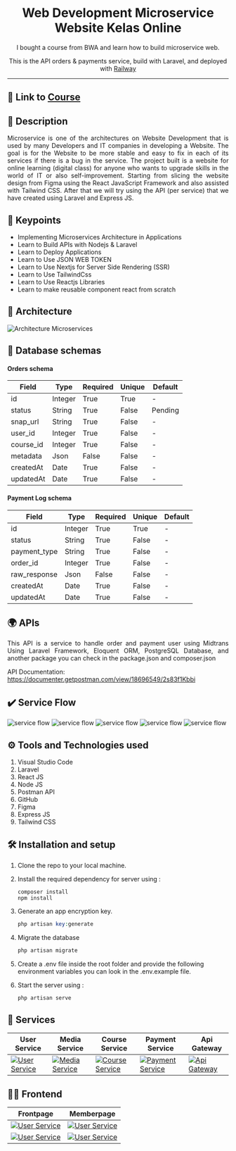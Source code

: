 <h1 align='center'>
Web Development Microservice </br>
Website Kelas Online
</h1>
<p align='center'>
I bought a course from BWA and learn how to build microservice web.
</p>
<p align='center'>
This is the API orders & payments service, build with Laravel, and deployed with <a href='https://railway.app/' 'target='_blank'>Railway</a>
</p>

---

## 🏫 Link to [Course](https://buildwithangga.com/kelas/web-development-microservice-website-kelas-online?main_leads=searchsuggestion)


## 🧾 Description
<p align='justify'>
Microservice is one of the architectures on Website Development that is used by many Developers and IT companies in developing a Website. The goal is for the Website to be more stable and easy to fix in each of its services if there is a bug in the service. The project built is a website for online learning (digital class) for anyone who wants to upgrade skills in the world of IT or also self-improvement. Starting from slicing the website design from Figma using the React JavaScript Framework and also assisted with Tailwind CSS. After that we will try using the API (per service) that we have created using Laravel and Express JS.
</p>


## 🔑 Keypoints
- Implementing Microservices Architecture in Applications
- Learn to Build APIs with Nodejs & Laravel
- Learn to Deploy Applications
- Learn to Use JSON WEB TOKEN
- Learn to Use Nextjs for Server Side Rendering (SSR)
- Learn to Use TailwindCss
- Learn to Use Reactjs Libraries
- Learn to make reusable component react from scratch


## 👷 Architecture
![Architecture Microservices](https://res.cloudinary.com/dniq91ewn/image/upload/v1664261583/BWA%20Microservices/Group_10_oznnju.png)

## 💾 Database schemas
#### Orders schema

| **Field** | **Type** | **Required** | **Unique** | **Default** |
| --------- | -------- | ------------ | ---------- | ----------- |
| id        | Integer   | True         | True      | -           |
| status      | String   | True         | False      | Pending           |
| snap_url      | String   | True         | False      | -           |
| user_id  | Integer   | True         | False      | -           |
| course_id  | Integer   | True         | False      | -           |
| metadata  | Json   | False         | False      | -           |
| createdAt | Date  | True        | False      | -           |
| updatedAt    | Date  | True        | False      | -           |

#### Payment Log schema

| **Field** | **Type** | **Required** | **Unique** | **Default** |
| --------- | -------- | ------------ | ---------- | ----------- |
| id        | Integer   | True         | True      | -           |
| status      | String   | True         | False      | -           |
| payment_type      | String   | True         | False      | -           |
| order_id  | Integer   | True         | False      | -           |
| raw_response  | Json   | False         | False      | -           |
| createdAt | Date  | True        | False      | -           |
| updatedAt    | Date  | True        | False      | -           |


## 🌍 APIs
<p align="justify">
This API is a service to handle order and payment user using Midtrans
Using Laravel Framework, Eloquent ORM, PostgreSQL Database, and another package you can check in the package.json and composer.json
</p>

API Documentation: https://documenter.getpostman.com/view/18696549/2s83f1Kbbi

## ✔️ Service Flow

<img title="service flow" alt="service flow" src="https://res.cloudinary.com/dniq91ewn/image/upload/v1664261584/BWA%20Microservices/Group_14_c1v0e7.png">

<img title="service flow" alt="service flow" src="https://res.cloudinary.com/dniq91ewn/image/upload/v1664288957/BWA%20Microservices/Group_25_wbcdv1.png">

<img title="service flow" alt="service flow" src="https://res.cloudinary.com/dniq91ewn/image/upload/v1664261586/BWA%20Microservices/Group_19_ww1393.png">

<img title="service flow" alt="service flow" src="https://res.cloudinary.com/dniq91ewn/image/upload/v1664261585/BWA%20Microservices/Group_17_n6jjsl.png">

<img title="service flow" alt="service flow" src="https://res.cloudinary.com/dniq91ewn/image/upload/v1664261583/BWA%20Microservices/Group_24_pfp4ev.png">


## ⚙ Tools and Technologies used
1. Visual Studio Code
2. Laravel
3. React JS
4. Node JS
5. Postman API
6. GitHub
7. Figma
8. Express JS
9. Tailwind CSS

## 🛠 Installation and setup

1. Clone the repo to your local machine.
2. Install the required dependency for server using :

    ```javascript,php
    composer install
    npm install
    ```

3. Generate an app encryption key.
    ```php
    php artisan key:generate
    ```
4. Migrate the database
    ```php
    php artisan migrate
    ```

5. Create a .env file inside the root folder and provide the following environment variables you can look in the .env.example file.

6. Start the server using :

   ```php
   php artisan serve
   ```

## 🚀 Services

 | User Service | Media Service | Course Service | Payment Service | Api Gateway |
| ---| --- | --- | --- | --- |
| [![User Service](https://res.cloudinary.com/dniq91ewn/image/upload/v1664255818/BWA%20Microservices/Asset_3_cn6ASO3xsi7_qqf4rz.webp)](https://github.com/itsmee3223/user-service-online-course) | [![Media Service](https://res.cloudinary.com/dniq91ewn/image/upload/v1664255875/BWA%20Microservices/Asset_4_YykdDSbga_dq1klz.webp)](https://github.com/itsmee3223/media-service-online-course)| [![Course Service](https://res.cloudinary.com/dniq91ewn/image/upload/v1664255894/BWA%20Microservices/Asset_2_7ZFU6kkrO_zyo2j4.webp)](https://github.com/itsmee3223/course-service-online-courese)| [![Payment Service](https://res.cloudinary.com/dniq91ewn/image/upload/v1664255912/BWA%20Microservices/Asset_1_M1tYLXCSBX_l44c4w.webp)](https://github.com/itsmee3223/payment-service-online-course) | [![Api Gateway](https://res.cloudinary.com/dniq91ewn/image/upload/v1664273697/BWA%20Microservices/68747470733a2f2f696b2e696d6167656b69742e696f2f746174616e676465762f6f6e6c696e652d636f757273652f41737365745f385f62743434435147485f7a2e706e67_hasy54.webp)](https://github.com/itsmee3223/online-course-api-gateway)|

## 👨‍💻 Frontend
| Frontpage | Memberpage |
| --- | --- |
| [![User Service](https://res.cloudinary.com/dniq91ewn/image/upload/v1664283770/BWA%20Microservices/Rlogical-Blog-Images-thumbnail_dxonbd_1_yok05a.png)](https://micro-bwa-frontend.vercel.app/) | [![User Service](https://res.cloudinary.com/dniq91ewn/image/upload/v1664284639/BWA%20Microservices/react-logo-png-img-react-logo-png-react-js-logo-png-transparent-png-1142x1027_1_s4jcmv.png)](https://micro-react-memberpage.vercel.app/) | 
| [![User Service](https://res.cloudinary.com/dniq91ewn/image/upload/v1664284408/BWA%20Microservices/GitHub-Mark-modified_1_fn5dks.png)](https://github.com/itsmee3223/frontend-online-course) | [![User Service](https://res.cloudinary.com/dniq91ewn/image/upload/v1664284408/BWA%20Microservices/GitHub-Mark-modified_1_fn5dks.png)](https://github.com/itsmee3223/memberpage-online-course) |
